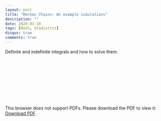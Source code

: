 ```yaml
---
layout: post
title: "Markov Chains: An example simulations"
description: ""
date: 2020-03-10
tags: [Math, Stadistics]
disqus: true
comments: true
---
```

Definite and indefinite integrals and how to solve them.
<object data="pdfs/MarkovChains.pdf" type="application/pdf" width="1400px" height="400px">
    <embed src="pdfs/MarkovChains.pdf">
        <p>This browser does not support PDFs. Please download the PDF to view it: <a href="pdfs/MarkovChains.pdf">Download PDF</a>.</p>
    </embed>
</object>
<!--more-->
